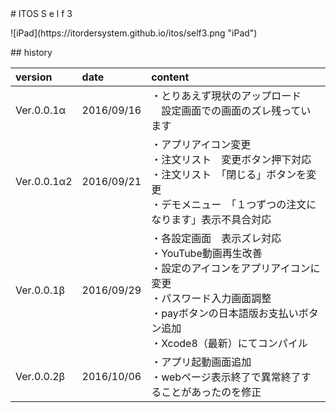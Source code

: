 <title>ITOS Self 3</title>
# ITOS S e l f 3
<p class="center">
![iPad](https://itordersystem.github.io/itos/self3.png "iPad")
</p>
## history

| version | date | content |
|:--|:--|:--|
| Ver.0.0.1α | 2016/09/16 |・とりあえず現状のアップロード<br>　設定画面での画面のズレ残っています |
| Ver.0.0.1α2 | 2016/09/21 |・アプリアイコン変更<br>・注文リスト　変更ボタン押下対応<br>・注文リスト　「閉じる」ボタンを変更<br>・デモメニュー　「１つずつの注文になります」表示不具合対応  |
| Ver.0.0.1β | 2016/09/29 |・各設定画面　表示ズレ対応<br>・YouTube動画再生改善<br>・設定のアイコンをアプリアイコンに変更<br>・パスワード入力画面調整<br>・payボタンの日本語版お支払いボタン追加<br>・Xcode8（最新）にてコンパイル  |
| Ver.0.0.2β | 2016/10/06 |・アプリ起動画面追加<br>・webページ表示終了で異常終了することがあったのを修正 |
